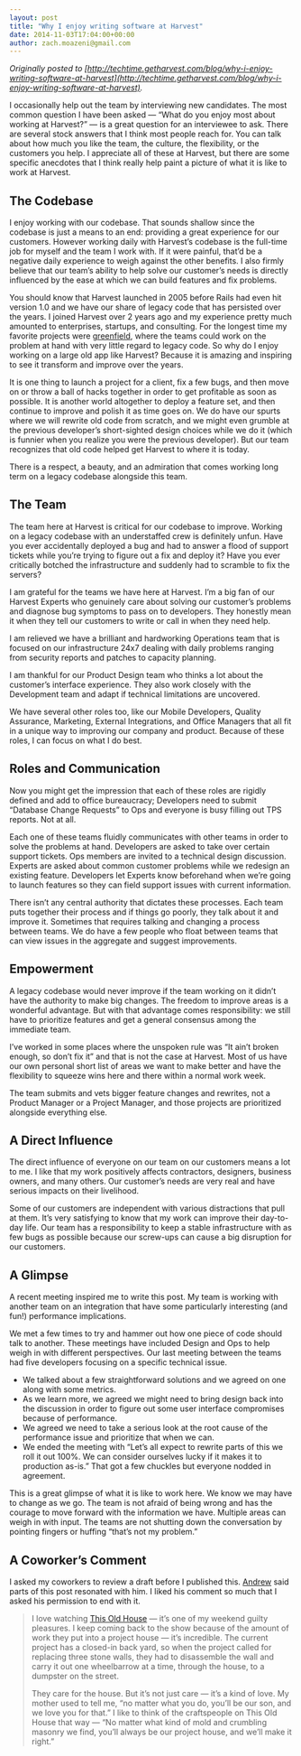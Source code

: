```yaml
---
layout: post
title: "Why I enjoy writing software at Harvest"
date: 2014-11-03T17:04:00+00:00
author: zach.moazeni@gmail.com
---
```


_Originally posted to [http://techtime.getharvest.com/blog/why-i-enjoy-writing-software-at-harvest](http://techtime.getharvest.com/blog/why-i-enjoy-writing-software-at-harvest)._

I occasionally help out the team by interviewing new candidates. The most common question I have been asked — “What do you enjoy most about working at Harvest?” — is a great question for an interviewee to ask. There are several stock answers that I think most people reach for. You can talk about how much you like the team, the culture, the flexibility, or the customers you help. I appreciate all of these at Harvest, but there are some specific anecdotes that I think really help paint a picture of what it is like to work at Harvest.

## The Codebase ##

I enjoy working with our codebase. That sounds shallow since the codebase is just a means to an end: providing a great experience for our customers. However working daily with Harvest’s codebase is the full-time job for myself and the team I work with. If it were painful, that’d be a negative daily experience to weigh against the other benefits. I also firmly believe that our team’s ability to help solve our customer’s needs is directly influenced by the ease at which we can build features and fix problems.

You should know that Harvest launched in 2005 before Rails had even hit version 1.0 and we have our share of legacy code that has persisted over the years. I joined Harvest over 2 years ago and my experience pretty much amounted to enterprises, startups, and consulting. For the longest time my favorite projects were [greenfield](http://en.wikipedia.org/wiki/Greenfield_project), where the teams could work on the problem at hand with very little regard to legacy code. So why do I enjoy working on a large old app like Harvest? Because it is amazing and inspiring to see it transform and improve over the years.

It is one thing to launch a project for a client, fix a few bugs, and then move on or throw a ball of hacks together in order to get profitable as soon as possible. It is another world altogether to deploy a feature set, and then continue to improve and polish it as time goes on. We do have our spurts where we will rewrite old code from scratch, and we might even grumble at the previous developer’s short-sighted design choices while we do it (which is funnier when you realize you were the previous developer). But our team recognizes that old code helped get Harvest to where it is today.

There is a respect, a beauty, and an admiration that comes working long term on a legacy codebase alongside this team.

## The Team ##

The team here at Harvest is critical for our codebase to improve. Working on a legacy codebase with an understaffed crew is definitely unfun. Have you ever accidentally deployed a bug and had to answer a flood of support tickets while you’re trying to figure out a fix and deploy it? Have you ever critically botched the infrastructure and suddenly had to scramble to fix the servers?

I am grateful for the teams we have here at Harvest. I’m a big fan of our Harvest Experts who genuinely care about solving our customer’s problems and diagnose bug symptoms to pass on to developers. They honestly mean it when they tell our customers to write or call in when they need help.

I am relieved we have a brilliant and hardworking Operations team that is focused on our infrastructure 24x7 dealing with daily problems ranging from security reports and patches to capacity planning.

I am thankful for our Product Design team who thinks a lot about the customer’s interface experience. They also work closely with the Development team and adapt if technical limitations are uncovered.

We have several other roles too, like our Mobile Developers, Quality Assurance, Marketing, External Integrations, and Office Managers that all fit in a unique way to improving our company and product. Because of these roles, I can focus on what I do best.

## Roles and Communication ##

Now you might get the impression that each of these roles are rigidly defined and add to office bureaucracy; Developers need to submit “Database Change Requests” to Ops and everyone is busy filling out TPS reports. Not at all.

Each one of these teams fluidly communicates with other teams in order to solve the problems at hand. Developers are asked to take over certain support tickets. Ops members are invited to a technical design discussion. Experts are asked about common customer problems while we redesign an existing feature. Developers let Experts know beforehand when we’re going to launch features so they can field support issues with current information.

There isn’t any central authority that dictates these processes. Each team puts together their process and if things go poorly, they talk about it and improve it. Sometimes that requires talking and changing a process between teams. We do have a few people who float between teams that can view issues in the aggregate and suggest improvements.


## Empowerment ##

A legacy codebase would never improve if the team working on it didn’t have the authority to make big changes. The freedom to improve areas is a wonderful advantage. But with that advantage comes responsibility: we still have to prioritize features and get a general consensus among the immediate team.

I’ve worked in some places where the unspoken rule was “It ain’t broken enough, so don’t fix it” and that is not the case at Harvest. Most of us have our own personal short list of areas we want to make better and have the flexibility to squeeze wins here and there within a normal work week.

The team submits and vets bigger feature changes and rewrites, not a Product Manager or a Project Manager, and those projects are prioritized alongside everything else.

## A Direct Influence ##

The direct influence of everyone on our team on our customers means a lot to me. I like that my work positively affects contractors, designers, business owners, and many others. Our customer’s needs are very real and have serious impacts on their livelihood.

Some of our customers are independent with various distractions that pull at them. It’s very satisfying to know that my work can improve their day-to-day life. Our team has a responsibility to keep a stable infrastructure with as few bugs as possible because our screw-ups can cause a big disruption for our customers.

## A Glimpse ##

A recent meeting inspired me to write this post. My team is working with another team on an integration that have some particularly interesting (and fun!) performance implications.

We met a few times to try and hammer out how one piece of code should talk to another. These meetings have included Design and Ops to help weigh in with different perspectives. Our last meeting between the teams had five developers focusing on a specific technical issue.

* We talked about a few straightforward solutions and we agreed on one along with some metrics.
* As we learn more, we agreed we might need to bring design back into the discussion in order to figure out some user interface compromises because of performance.
* We agreed we need to take a serious look at the root cause of the performance issue and prioritize that when we can.
* We ended the meeting with “Let’s all expect to rewrite parts of this we roll it out 100%. We can consider ourselves lucky if it makes it to production as-is.” That got a few chuckles but everyone nodded in agreement.

This is a great glimpse of what it is like to work here. We know we may have to change as we go. The team is not afraid of being wrong and has the courage to move forward with the information we have. Multiple areas can weigh in with input. The teams are not shutting down the conversation by pointing fingers or huffing “that’s not my problem.”

## A Coworker’s Comment ##

I asked my coworkers to review a draft before I published this. [Andrew](https://www.getharvest.com/about/meet-the-team#andrew-dunkman) said parts of this post resonated with him. I liked his comment so much that I asked his permission to end with it.

> I love watching [This Old House](http://www.thisoldhouse.com/toh/) — it’s one of my weekend guilty pleasures. I keep coming back to the show because of the amount of work they put into a project house — it’s incredible. The current project has a closed-in back yard, so when the project called for replacing three stone walls, they had to disassemble the wall and carry it out one wheelbarrow at a time, through the house, to a dumpster on the street.
>
> They care for the house. But it’s not just care — it’s a kind of love. My mother used to tell me, “no matter what you do, you’ll be our son, and we love you for that.” I like to think of the craftspeople on This Old House that way — “No matter what kind of mold and crumbling masonry we find, you’ll always be our project house, and we’ll make it right.”
